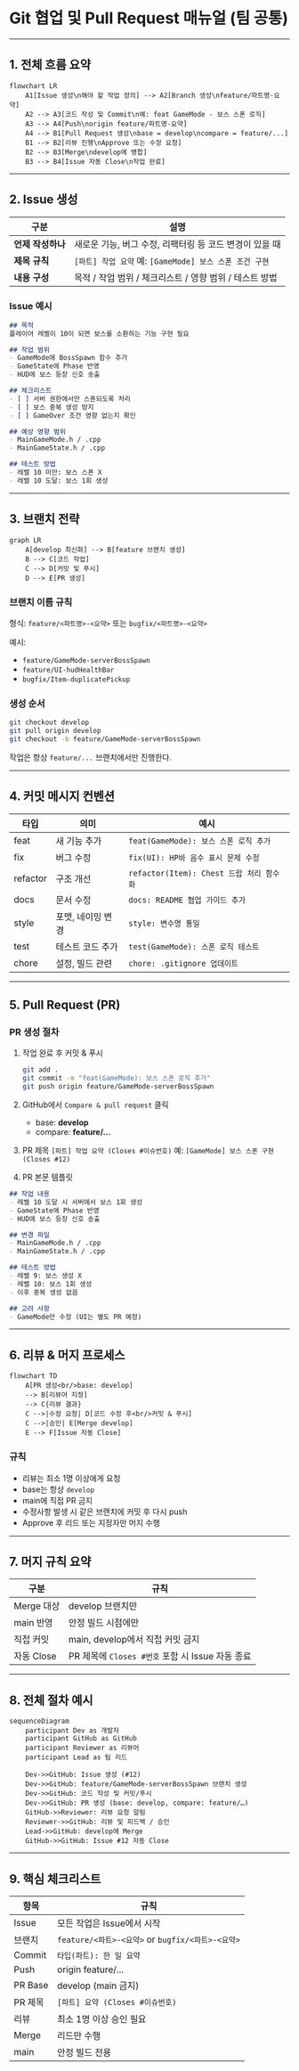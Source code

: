 # Git 협업 및 Pull Request 매뉴얼 (팀 공통)

---

## 1. 전체 흐름 요약

```mermaid
flowchart LR
    A1[Issue 생성\n해야 할 작업 정의] --> A2[Branch 생성\nfeature/파트명-요약]
    A2 --> A3[코드 작성 및 Commit\n예: feat GameMode - 보스 스폰 로직]
    A3 --> A4[Push\norigin feature/파트명-요약]
    A4 --> B1[Pull Request 생성\nbase = develop\ncompare = feature/...]
    B1 --> B2[리뷰 진행\nApprove 또는 수정 요청]
    B2 --> B3[Merge\ndevelop에 병합]
    B3 --> B4[Issue 자동 Close\n작업 완료]
```

---

## 2. Issue 생성

| 구분          | 설명                                        |
| ----------- | ----------------------------------------- |
| **언제 작성하나** | 새로운 기능, 버그 수정, 리팩터링 등 코드 변경이 있을 때         |
| **제목 규칙**   | `[파트] 작업 요약`  예: `[GameMode] 보스 스폰 조건 구현` |
| **내용 구성**   | 목적 / 작업 범위 / 체크리스트 / 영향 범위 / 테스트 방법       |

### Issue 예시

```markdown
## 목적
플레이어 레벨이 10이 되면 보스를 소환하는 기능 구현 필요

## 작업 범위
- GameMode에 BossSpawn 함수 추가
- GameState에 Phase 반영
- HUD에 보스 등장 신호 송출

## 체크리스트
- [ ] 서버 권한에서만 스폰되도록 처리
- [ ] 보스 중복 생성 방지
- [ ] GameOver 조건 영향 없는지 확인

## 예상 영향 범위
- MainGameMode.h / .cpp
- MainGameState.h / .cpp

## 테스트 방법
- 레벨 10 미만: 보스 스폰 X
- 레벨 10 도달: 보스 1회 생성
```

---

## 3. 브랜치 전략

```mermaid
graph LR
    A[develop 최신화] --> B[feature 브랜치 생성]
    B --> C[코드 작업]
    C --> D[커밋 및 푸시]
    D --> E[PR 생성]
```

### 브랜치 이름 규칙

형식:
`feature/<파트명>-<요약>`
또는
`bugfix/<파트명>-<요약>`

예시:

* `feature/GameMode-serverBossSpawn`
* `feature/UI-hudHealthBar`
* `bugfix/Item-duplicatePickup`

### 생성 순서

```bash
git checkout develop
git pull origin develop
git checkout -b feature/GameMode-serverBossSpawn
```

작업은 항상 `feature/...` 브랜치에서만 진행한다.

---

## 4. 커밋 메시지 컨벤션

| 타입       | 의미         | 예시                                |
| -------- | ---------- | --------------------------------- |
| feat     | 새 기능 추가    | `feat(GameMode): 보스 스폰 로직 추가`     |
| fix      | 버그 수정      | `fix(UI): HP바 음수 표시 문제 수정`        |
| refactor | 구조 개선      | `refactor(Item): Chest 드랍 처리 함수화` |
| docs     | 문서 수정      | `docs: README 협업 가이드 추가`          |
| style    | 포맷, 네이밍 변경 | `style: 변수명 통일`                   |
| test     | 테스트 코드 추가  | `test(GameMode): 스폰 로직 테스트`       |
| chore    | 설정, 빌드 관련  | `chore: .gitignore 업데이트`          |

---

## 5. Pull Request (PR)

### PR 생성 절차

1. 작업 완료 후 커밋 & 푸시

   ```bash
   git add .
   git commit -m "feat(GameMode): 보스 스폰 로직 추가"
   git push origin feature/GameMode-serverBossSpawn
   ```

2. GitHub에서 `Compare & pull request` 클릭

   * base: **develop**
   * compare: **feature/...**

3. PR 제목
   `[파트] 작업 요약 (Closes #이슈번호)`
   예: `[GameMode] 보스 스폰 구현 (Closes #12)`

4. PR 본문 템플릿

```markdown
## 작업 내용
- 레벨 10 도달 시 서버에서 보스 1회 생성
- GameState에 Phase 반영
- HUD에 보스 등장 신호 송출

## 변경 파일
- MainGameMode.h / .cpp
- MainGameState.h / .cpp

## 테스트 방법
- 레벨 9: 보스 생성 X
- 레벨 10: 보스 1회 생성
- 이후 중복 생성 없음

## 고려 사항
- GameMode만 수정 (UI는 별도 PR 예정)
```

---

## 6. 리뷰 & 머지 프로세스

```mermaid
flowchart TD
    A[PR 생성<br/>base: develop]
    --> B[리뷰어 지정]
    --> C{리뷰 결과}
    C -->|수정 요청| D[코드 수정 후<br/>커밋 & 푸시]
    C -->|승인| E[Merge develop]
    E --> F[Issue 자동 Close]
```

### 규칙

* 리뷰는 최소 1명 이상에게 요청
* base는 항상 `develop`
* main에 직접 PR 금지
* 수정사항 발생 시 같은 브랜치에 커밋 후 다시 push
* Approve 후 리드 또는 지정자만 머지 수행

---

## 7. 머지 규칙 요약

| 구분       | 규칙                                   |
| -------- | ------------------------------------ |
| Merge 대상 | develop 브랜치만                         |
| main 반영  | 안정 빌드 시점에만                           |
| 직접 커밋    | main, develop에서 직접 커밋 금지             |
| 자동 Close | PR 제목에 `Closes #번호` 포함 시 Issue 자동 종료 |

---

## 8. 전체 절차 예시

```mermaid
sequenceDiagram
    participant Dev as 개발자
    participant GitHub as GitHub
    participant Reviewer as 리뷰어
    participant Lead as 팀 리드

    Dev->>GitHub: Issue 생성 (#12)
    Dev->>GitHub: feature/GameMode-serverBossSpawn 브랜치 생성
    Dev->>GitHub: 코드 작성 및 커밋/푸시
    Dev->>GitHub: PR 생성 (base: develop, compare: feature/…)
    GitHub->>Reviewer: 리뷰 요청 알림
    Reviewer->>GitHub: 리뷰 및 피드백 / 승인
    Lead->>GitHub: develop에 Merge
    GitHub->>GitHub: Issue #12 자동 Close
```

---

## 9. 핵심 체크리스트

| 항목      | 규칙                                        |
| ------- | ----------------------------------------- |
| Issue   | 모든 작업은 Issue에서 시작                         |
| 브랜치     | `feature/<파트>-<요약>` or `bugfix/<파트>-<요약>` |
| Commit  | `타입(파트): 한 일 요약`                          |
| Push    | origin feature/...                        |
| PR Base | develop (main 금지)                         |
| PR 제목   | `[파트] 요약 (Closes #이슈번호)`                  |
| 리뷰      | 최소 1명 이상 승인 필요                            |
| Merge   | 리드만 수행                                    |
| main    | 안정 빌드 전용                                  |


